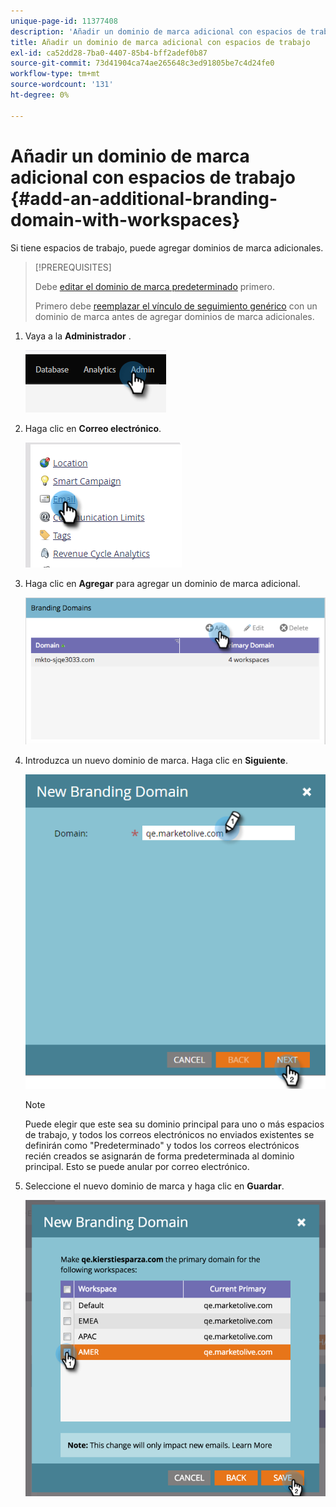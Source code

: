 ```yaml
---
unique-page-id: 11377408
description: 'Añadir un dominio de marca adicional con espacios de trabajo: Documentos de Marketo: Documentación del producto'
title: Añadir un dominio de marca adicional con espacios de trabajo
exl-id: ca52dd28-7ba0-4407-85b4-bff2adef0b87
source-git-commit: 73d41904ca74ae265648c3ed91805be7c4d24fe0
workflow-type: tm+mt
source-wordcount: '131'
ht-degree: 0%

---
```


# Añadir un dominio de marca adicional con espacios de trabajo {#add-an-additional-branding-domain-with-workspaces}

Si tiene espacios de trabajo, puede agregar dominios de marca adicionales.

>[!PREREQUISITES]
>
>Debe [editar el dominio de marca predeterminado](/help/marketo/product-docs/administration/email-setup/add-multiple-branding-domains/edit-your-default-branding-domain.md) primero.
>
>Primero debe [reemplazar el vínculo de seguimiento genérico](/help/marketo/product-docs/administration/email-setup/add-multiple-branding-domains/edit-your-default-branding-domain-with-workspaces.md) con un dominio de marca antes de agregar dominios de marca adicionales.

1. Vaya a la **Administrador** .

   ![](assets/add-an-additional-branding-domain-with-workspaces-1.png)

1. Haga clic en **Correo electrónico**.

   ![](assets/add-an-additional-branding-domain-with-workspaces-2.png)

1. Haga clic en **Agregar** para agregar un dominio de marca adicional.

   ![](assets/add-an-additional-branding-domain-with-workspaces-3.png)

1. Introduzca un nuevo dominio de marca. Haga clic en **Siguiente**.

   ![](assets/add-an-additional-branding-domain-with-workspaces-4.png)

   >[!NOTE]
   >
   >Puede elegir que este sea su dominio principal para uno o más espacios de trabajo, y todos los correos electrónicos no enviados existentes se definirán como &quot;Predeterminado&quot; y todos los correos electrónicos recién creados se asignarán de forma predeterminada al dominio principal. Esto se puede anular por correo electrónico.

1. Seleccione el nuevo dominio de marca y haga clic en **Guardar**.

   ![](assets/add-an-additional-branding-domain-with-workspaces-5.png)
